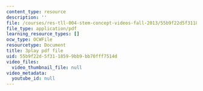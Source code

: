 ```yaml
---
content_type: resource
description: ''
file: /courses/res-tll-004-stem-concept-videos-fall-2013/55b9f22d5f3118599bb9bb70fff7514d_tGqogBLtK4M.pdf
file_type: application/pdf
learning_resource_types: []
ocw_type: OCWFile
resourcetype: Document
title: 3play pdf file
uid: 55b9f22d-5f31-1859-9bb9-bb70fff7514d
video_files:
  video_thumbnail_file: null
video_metadata:
  youtube_id: null
---
```


